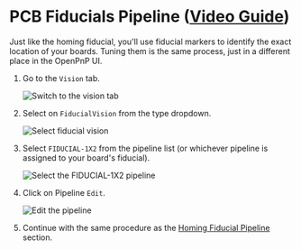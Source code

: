 
# PCB Fiducials Pipeline ([Video Guide](https://youtu.be/RVMS6vJzJyU?si=-dzIkANilr8o8j56&t=18))

Just like the homing fiducial, you'll use fiducial markers to identify the exact location of your boards. Tuning them is the same process, just in a different place in the OpenPnP UI.

1. Go to the `Vision` tab.
  
    ![Switch to the vision tab](images/vision-tab.png)

2. Select on `FiducialVision` from the type dropdown.
  
    ![Select fiducial vision](images/fiducial-vision-dropdown.png)

3. Select `FIDUCIAL-1X2` from the pipeline list (or whichever pipeline is assigned to your board's fiducial).
  
    ![Select the FIDUCIAL-1X2 pipeline](images/select-fiducial-vision-option.png)

4. Click on Pipeline `Edit`.
  
    ![Edit the pipeline](images/edit-pcb-fiducial-pipeline.png)

5. Continue with the same procedure as the [Homing Fiducial Pipeline](2-homing-fiducial-pipeline.md#check-the-debug-results) section.
